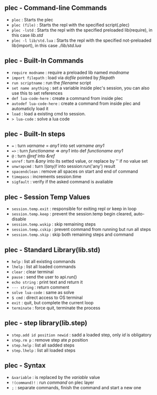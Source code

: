 ## plec - Command-line Commands

- `plec` : Starts the plec
- `plec (file)` : Starts the repl with the specified script(.plec)
- `plec -lstd` : Starts the repl with the specified preloaded lib(require), in this case _lib.std_
- `plec -l lib/std.lua` : Starts the repl with the specified not-preloaded lib(import), in this case _./lib/std.lua_

## plec - Built-In Commands

- `require modname` : require a preloaded lib named _modname_
- `import filepath` : load via _dofile_ pointed by _filepath_
- `run scriptname` : run the _filename_ script
- `set name anything` : set a variable inside plec's session, you can also use this to set references
- `def lua-code-here` : create a command from inside plec
- `autodef lua-code-here` : create a command from inside plec and automaticly load it
- `load` : load a existing cmd to session.
- `> lua-code` : solve a lua code

## plec - Built-In steps

- `=` : turn _varname_ = _any1_ into set _varname_ _any1_
- `=>` : turn _functioname_ => _any1_ into def _functioname_ _any1_
- `@` : turn _@ref_ into _&ref_
- `unref` : turn _&any_ into its setted value, or replace by '' if no value set
- `unwrapcmd` : turn _!(any)!_ into session:run('any') result
- `spacendclean` : remove all spaces on start and end of command
- `timepass` : increments session.time
- `sigfault` : verify if the asked command is avaliable

## plec - Session Temp Values

- `session.temp.exit` : responsible for exiting repl or keep in loop
- `session.temp.keep` : prevent the session.temp begin cleared, auto-disable
- `session.temp.wskip` : skip remaining steps
- `session.temp.cskip` : prevent command from running but run all steps
- `session.temp.skip` : skip both remaining steps and command

## plec - Standard Library(lib.std)

- `help` : list all existing commands
- `lhelp` : list all loaded commands
- `clear` : clear terminal
- `pause` : send the user to api.run()
- `echo string` : print text and return it
- `--- string` : return comment
- `solve lua-code` : same as solve
- `$ cmd` : direct access to OS terminal
- `exit` : quit, but complete the current loop
- `terminate` : force quit, terminate the process

## plec - step library(lib.step)

- `step.add id position newid` : sadd a loaded step, only _id_ is obligatory
- `step.rm p` : remove step ate _p_ position
- `step.help` : list all sadded steps
- `step.lhelp` : list all loaded steps

## plec - Syntax

- `&variable` : is replaced by the _variable_ value
- `!(command)!` : run _command_ on plec layer
- `;` : separate commands, finish the command and start a new one
